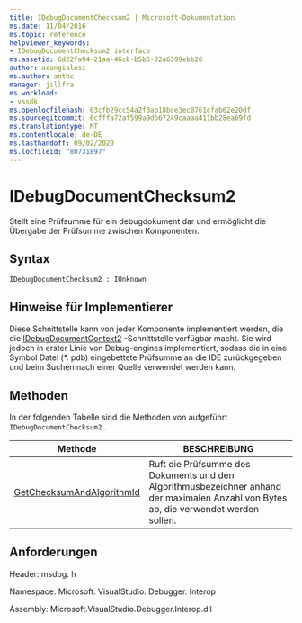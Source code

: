 ```yaml
---
title: IDebugDocumentChecksum2 | Microsoft-Dokumentation
ms.date: 11/04/2016
ms.topic: reference
helpviewer_keywords:
- IDebugDocumentChecksum2 interface
ms.assetid: 6d22fa94-21aa-46cb-b5b5-32a6399ebb20
author: acangialosi
ms.author: anthc
manager: jillfra
ms.workload:
- vssdk
ms.openlocfilehash: 03cfb29cc54a2f0ab18bce3ec0761cfab62e20df
ms.sourcegitcommit: 6cfffa72af599a9d667249caaaa411bb28ea69fd
ms.translationtype: MT
ms.contentlocale: de-DE
ms.lasthandoff: 09/02/2020
ms.locfileid: "80731897"
---
```

# <a name="idebugdocumentchecksum2"></a>IDebugDocumentChecksum2
Stellt eine Prüfsumme für ein debugdokument dar und ermöglicht die Übergabe der Prüfsumme zwischen Komponenten.

## <a name="syntax"></a>Syntax

```
IDebugDocumentChecksum2 : IUnknown
```

## <a name="notes-for-implementers"></a>Hinweise für Implementierer
 Diese Schnittstelle kann von jeder Komponente implementiert werden, die die [IDebugDocumentContext2](../../../extensibility/debugger/reference/idebugdocumentcontext2.md) -Schnittstelle verfügbar macht. Sie wird jedoch in erster Linie von Debug-engines implementiert, sodass die in eine Symbol Datei (*. pdb) eingebettete Prüfsumme an die IDE zurückgegeben und beim Suchen nach einer Quelle verwendet werden kann.

## <a name="methods"></a>Methoden
 In der folgenden Tabelle sind die Methoden von aufgeführt `IDebugDocumentChecksum2` .

|Methode|BESCHREIBUNG|
|------------|-----------------|
|[GetChecksumAndAlgorithmId](../../../extensibility/debugger/reference/idebugdocumentchecksum2-getchecksumandalgorithmid.md)|Ruft die Prüfsumme des Dokuments und den Algorithmusbezeichner anhand der maximalen Anzahl von Bytes ab, die verwendet werden sollen.|

## <a name="requirements"></a>Anforderungen
 Header: msdbg. h

 Namespace: Microsoft. VisualStudio. Debugger. Interop

 Assembly: Microsoft.VisualStudio.Debugger.Interop.dll
